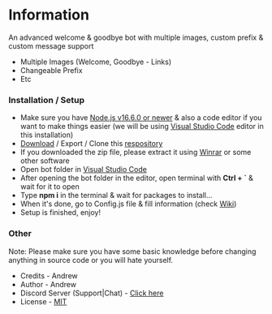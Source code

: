 # Information

An advanced welcome & goodbye bot with multiple images, custom prefix & custom message support

- Multiple Images (Welcome, Goodbye - Links)
- Changeable Prefix
- Etc

### Installation / Setup

- Make sure you have [Node.js v16.6.0 or newer](https://nodejs.org/en/) & also a code editor if you want to make things easier (we will be using [Visual Studio Code](https://code.visualstudio.com/) editor in this installation)
- [Download](https://github.com/LegendaryEmoji/welcome-bot/archive/refs/heads/main.zip) / Export / Clone this [respository](https://github.com/LegendaryEmoji/welcome-bot)
- If you downloaded the zip file, please extract it using [Winrar](https://www.win-rar.com/start.html?&L=0) or some other software
- Open bot folder in [Visual Studio Code](https://code.visualstudio.com/)
- After opening the bot folder in the editor, open terminal with **Ctrl + `** & wait for it to open
- Type **npm i** in the terminal & wait for packages to install...
- When it's done, go to Config.js file & fill information (check [Wiki](https://github.com/LegendaryEmoji/welcome-bot/wiki/Config))
- Setup is finished, enjoy!

### Other

Note: Please make sure you have some basic knowledge before changing anything in source code or you will hate yourself.

- Credits - Andrew
- Author - Andrew
- Discord Server (Support|Chat) - [Click here](https://discord.gg/Df55eVQVmk)
- License - [MIT](https://github.com/LegendaryEmoji/welcome-bot/blob/main/LICENSE)
